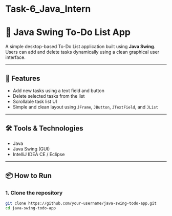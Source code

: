 # Task-6_Java_Intern
# 📝 Java Swing To-Do List App

A simple desktop-based To-Do List application built using **Java Swing**. Users can add and delete tasks dynamically using a clean graphical user interface.

---

## 🚀 Features

- Add new tasks using a text field and button
- Delete selected tasks from the list
- Scrollable task list UI
- Simple and clean layout using `JFrame`, `JButton`, `JTextField`, and `JList`

---

## 🛠️ Tools & Technologies

- Java
- Java Swing (GUI)
- IntelliJ IDEA CE / Eclipse

---

## 📦 How to Run

### 1. Clone the repository
```bash
git clone https://github.com/your-username/java-swing-todo-app.git
cd java-swing-todo-app
